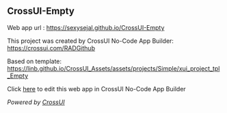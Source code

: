 ## CrossUI-Empty
Web app url : https://sexysejal.github.io/CrossUI-Empty

This project was created by CrossUI No-Code App Builder: https://crossui.com/RADGithub

Based on template: https://linb.github.io/CrossUI_Assets/assets/projects/Simple/xui_project_tpl_Empty

Click [here](https://crossui.com/RADGithub/#!from=github&owner=sexysejal&repo=CrossUI-Empty) to edit this web app in CrossUI No-Code App Builder

<i>Powered by [CrossUI](https://crossui.com)</i>
